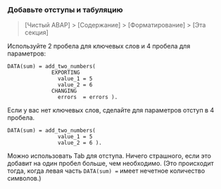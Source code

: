 ### Добавьте отступы и табуляцию

> [Чистый ABAP] > [Содержание] > [Форматирование] > [Эта секция]

Используйте 2 пробела для ключевых слов и 4 пробела для параметров:

```ABAP
DATA(sum) = add_two_numbers(
              EXPORTING
                value_1 = 5
                value_2 = 6
              CHANGING
                errors  = errors ).
```

Если у вас нет ключевых слов, сделайте для параметров отступ в 4 пробела.

```ABAP
DATA(sum) = add_two_numbers(
                value_1 = 5
                value_2 = 6 ).
```

Можно использовать Tab для отступа. Ничего страшного, если это добавит на один пробел больше, чем необходимо.
\(Это происходит тогда, когда левая часть `DATA(sum) =` имеет нечетное количество символов.\)